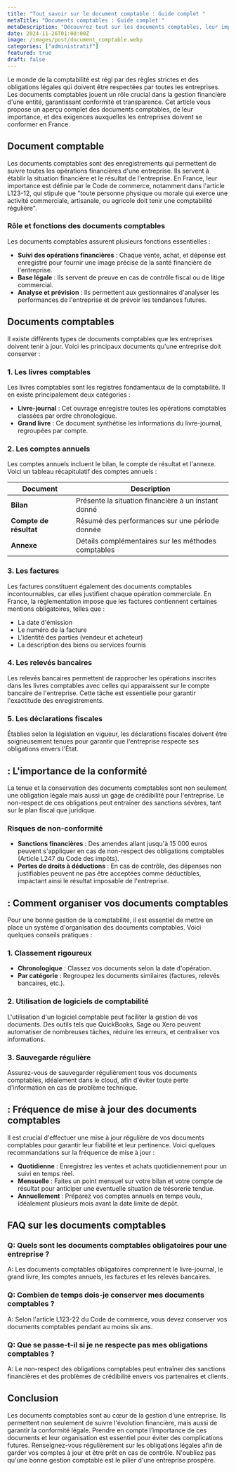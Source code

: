 ```yaml
---
title: "Tout savoir sur le document comptable : Guide complet "
metaTitle: "Documents comptables : Guide complet "
metaDescription: "Découvrez tout sur les documents comptables, leur importance, et les obligations légales en France."
date: 2024-11-26T01:00:00Z
image: /images/post/document_comptable.webp
categories: ["administratif"]
featured: true
draft: false
---
```


Le monde de la comptabilité est régi par des règles strictes et des obligations légales qui doivent être respectées par toutes les entreprises. Les documents comptables jouent un rôle crucial dans la gestion financière d'une entité, garantissant conformité et transparence. Cet article vous propose un aperçu complet des documents comptables, de leur importance, et des exigences auxquelles les entreprises doivent se conformer en France.

## Document comptable

Les documents comptables sont des enregistrements qui permettent de suivre toutes les opérations financières d'une entreprise. Ils servent à établir la situation financière et le résultat de l'entreprise. En France, leur importance est définie par le Code de commerce, notamment dans l'article L123-12, qui stipule que "toute personne physique ou morale qui exerce une activité commerciale, artisanale, ou agricole doit tenir une comptabilité régulière".

### Rôle et fonctions des documents comptables

Les documents comptables assurent plusieurs fonctions essentielles :

- **Suivi des opérations financières** : Chaque vente, achat, et dépense est enregistré pour fournir une image précise de la santé financière de l'entreprise.
- **Base légale** : Ils servent de preuve en cas de contrôle fiscal ou de litige commercial.
- **Analyse et prévision** : Ils permettent aux gestionnaires d'analyser les performances de l'entreprise et de prévoir les tendances futures.

## Documents comptables

Il existe différents types de documents comptables que les entreprises doivent tenir à jour. Voici les principaux documents qu'une entreprise doit conserver :

### 1. Les livres comptables

Les livres comptables sont les registres fondamentaux de la comptabilité. Il en existe principalement deux catégories :

- **Livre-journal** : Cet ouvrage enregistre toutes les opérations comptables classées par ordre chronologique.
- **Grand livre** : Ce document synthétise les informations du livre-journal, regroupées par compte.

### 2. Les comptes annuels

Les comptes annuels incluent le bilan, le compte de résultat et l'annexe. Voici un tableau récapitulatif des comptes annuels :

| Document       | Description                                           |
|----------------|-------------------------------------------------------|
| **Bilan**      | Présente la situation financière à un instant donné   |
| **Compte de résultat** | Résumé des performances sur une période donnée |
| **Annexe**     | Détails complémentaires sur les méthodes comptables   |

### 3. Les factures

Les factures constituent également des documents comptables incontournables, car elles justifient chaque opération commerciale. En France, la réglementation impose que les factures contiennent certaines mentions obligatoires, telles que :

- La date d'émission
- Le numéro de la facture
- L'identité des parties (vendeur et acheteur)
- La description des biens ou services fournis

### 4. Les relevés bancaires

Les relevés bancaires permettent de rapprocher les opérations inscrites dans les livres comptables avec celles qui apparaissent sur le compte bancaire de l'entreprise. Cette tâche est essentielle pour garantir l'exactitude des enregistrements.

### 5. Les déclarations fiscales

Établies selon la législation en vigueur, les déclarations fiscales doivent être soigneusement tenues pour garantir que l'entreprise respecte ses obligations envers l'État.

##  : L'importance de la conformité

La tenue et la conservation des documents comptables sont non seulement une obligation légale mais aussi un gage de crédibilité pour l'entreprise. Le non-respect de ces obligations peut entraîner des sanctions sévères, tant sur le plan fiscal que juridique.

### Risques de non-conformité

- **Sanctions financières** : Des amendes allant jusqu'à 15 000 euros peuvent s'appliquer en cas de non-respect des obligations comptables (Article L247 du Code des impôts).
- **Pertes de droits à déductions** : En cas de contrôle, des dépenses non justifiables peuvent ne pas être acceptées comme déductibles, impactant ainsi le résultat imposable de l'entreprise.

##  : Comment organiser vos documents comptables

Pour une bonne gestion de la comptabilité, il est essentiel de mettre en place un système d'organisation des documents comptables. Voici quelques conseils pratiques :

### 1. Classement rigoureux

- **Chronologique** : Classez vos documents selon la date d'opération.
- **Par catégorie** : Regroupez les documents similaires (factures, relevés bancaires, etc.).

### 2. Utilisation de logiciels de comptabilité

L'utilisation d'un logiciel comptable peut faciliter la gestion de vos documents. Des outils tels que QuickBooks, Sage ou Xero peuvent automatiser de nombreuses tâches, réduire les erreurs, et centraliser vos informations.

### 3. Sauvegarde régulière

Assurez-vous de sauvegarder régulièrement tous vos documents comptables, idéalement dans le cloud, afin d'éviter toute perte d'information en cas de problème technique.

##  : Fréquence de mise à jour des documents comptables

Il est crucial d'effectuer une mise à jour régulière de vos documents comptables pour garantir leur fiabilité et leur pertinence. Voici quelques recommandations sur la fréquence de mise à jour :

- **Quotidienne** : Enregistrez les ventes et achats quotidiennement pour un suivi en temps réel.
- **Mensuelle** : Faites un point mensuel sur votre bilan et votre compte de résultat pour anticiper une éventuelle situation de trésorerie tendue.
- **Annuellement** : Préparez vos comptes annuels en temps voulu, idéalement plusieurs mois avant la date limite de dépôt.

## FAQ sur les documents comptables

### Q: Quels sont les documents comptables obligatoires pour une entreprise ?

A: Les documents comptables obligatoires comprennent le livre-journal, le grand livre, les comptes annuels, les factures et les relevés bancaires.

### Q: Combien de temps dois-je conserver mes documents comptables ?

A: Selon l'article L123-22 du Code de commerce, vous devez conserver vos documents comptables pendant au moins six ans.

### Q: Que se passe-t-il si je ne respecte pas mes obligations comptables ?

A: Le non-respect des obligations comptables peut entraîner des sanctions financières et des problèmes de crédibilité envers vos partenaires et clients.

## Conclusion

Les documents comptables sont au cœur de la gestion d'une entreprise. Ils permettent non seulement de suivre l'évolution financière, mais aussi de garantir la conformité légale. Prendre en compte l’importance de ces documents et leur organisation est essentiel pour éviter des complications futures. Renseignez-vous régulièrement sur les obligations légales afin de garder vos comptes à jour et être prêt en cas de contrôle. N'oubliez pas qu'une bonne gestion comptable est le pilier d'une entreprise prospère.